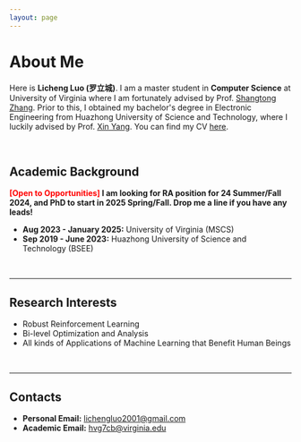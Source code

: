 ```yaml
---
layout: page
---
```


# About Me

<!-- <img src="llc.png" class="floatpic" width="360" height="480"> -->

Here is **Licheng Luo (罗立城)**.
I am a master student in **Computer Science** at University of Virginia where I am fortunately advised by Prof. [Shangtong Zhang](https://shangtongzhang.github.io/). Prior to this, I obtained my bachelor's degree in Electronic Engineering from Huazhong University of Science and Technology, where I luckily advised by Prof. [Xin Yang](https://sites.google.com/view/xinyang/home). You can find my CV [here](https://plen1lune.github.io/file/RL_Resume/LichengLuo_Resume.pdf).

<br>

## Academic Background

**<font color='red'>[Open to Opportunities]</font> I am looking for RA position for 24 Summer/Fall 2024, and PhD to start in 2025 Spring/Fall. Drop me a line if you have any leads!**

- **Aug 2023 - January 2025:** University of Virginia (MSCS)
- **Sep 2019 - June 2023:** Huazhong University of Science and Technology (BSEE)

<br>

---

## Research Interests

- Robust Reinforcement Learning
- Bi-level Optimization and Analysis
- All kinds of Applications of Machine Learning that Benefit Human Beings

<br>

---

## Contacts

- **Personal Email:** lichengluo2001@gmail.com
- **Academic Email:** hvg7cb@virginia.edu
  
